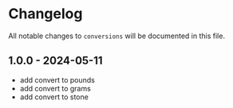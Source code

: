 # Changelog

All notable changes to `conversions` will be documented in this file.

## 1.0.0 - 2024-05-11

- add convert to pounds
- add convert to grams
- add convert to stone

